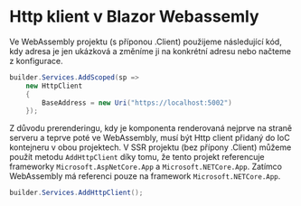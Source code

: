 # Http klient v Blazor Webassemly

Ve WebAssembly projektu (s příponou .Client) použijeme následující kód, kdy adresa je jen ukázková a změníme ji na konkrétní adresu nebo načteme z konfigurace.

```csharp
builder.Services.AddScoped(sp =>
    new HttpClient
    {
        BaseAddress = new Uri("https://localhost:5002")
    });
```

Z důvodu prerenderingu, kdy je komponenta renderovaná nejprve na straně serveru a teprve poté ve WebAssembly, musí být Http client přidaný do IoC kontejneru v obou projektech. V SSR projektu (bez přípony .Client) můžeme použít metodu ```AddHttpClient``` díky tomu, že tento projekt referencuje frameworky ```Microsoft.AspNetCore.App``` a ```Microsoft.NETCore.App```. Zatímco WebAssembly má referenci pouze na framework ```Microsoft.NETCore.App```. 

```csharp
builder.Services.AddHttpClient();
```